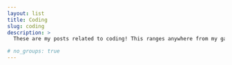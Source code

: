 ```yaml
---
layout: list
title: Coding
slug: coding
description: >
  These are my posts related to coding! This ranges anywhere from my game development to learning functional programming.

# no_groups: true
---
```

